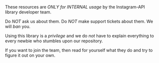 These resources are *ONLY for INTERNAL usage* by the Instagram-API library developer team.

Do *NOT* ask us about them. Do *NOT* make support tickets about them. We will *ban* you.

Using this library is a *privilege* and we do *not* have to explain everything to every newbie who stumbles upon our repository.

If you want to join the team, then read for yourself what they do and try to figure it out on your own.
